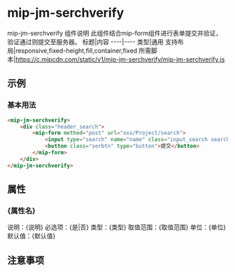 # mip-jm-serchverify

mip-jm-serchverify 组件说明
此组件结合mip-form组件进行表单提交并验证，验证通过则提交至服务器。
标题|内容
----|----
类型|通用
支持布局|responsive,fixed-height,fill,container,fixed
所需脚本|https://c.mipcdn.com/static/v1/mip-jm-serchverify/mip-jm-serchverify.js

## 示例

### 基本用法
```html
<mip-jm-serchverify>
    <div class="header_search">
		<mip-form method="post" url="xxx/Project/search">
			<input type="search" name="name" class="input_search search" placeholder="输入项目/品牌关键字">
			<button class="serbtn" type="button">提交</button>
		</mip-form>
	</div>
</mip-jm-serchverify>
```

## 属性

### {属性名}

说明：{说明}
必选项：{是|否}
类型：{类型}
取值范围：{取值范围}
单位：{单位}
默认值：{默认值}

## 注意事项

